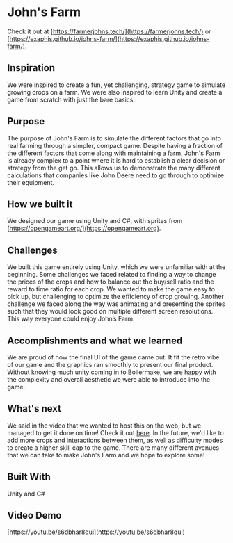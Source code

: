 # John's Farm

Check it out at [https://farmerjohns.tech/](https://farmerjohns.tech/) or
[https://exaphis.github.io/johns-farm/](https://exaphis.github.io/johns-farm/).

## Inspiration

We were inspired to create a fun, yet challenging, strategy game to simulate growing crops on a farm. We were also inspired to learn Unity and create a game from scratch with just the bare basics.

## Purpose

The purpose of John's Farm is to simulate the different factors that go into real farming through a simpler, compact game. Despite having a fraction of the different factors that come along with maintaining a farm, John's Farm is already complex to a point where it is hard to establish a clear decision or strategy from the get go. This allows us to demonstrate the many different calculations that companies like John Deere need to go through to optimize their equipment.

## How we built it

We designed our game using Unity and C#, with sprites from [https://opengameart.org/](https://opengameart.org).

## Challenges

We built this game entirely using Unity, which we were unfamiliar with at the beginning. Some challenges we faced related to finding a way to change the prices of the crops and how to balance out the buy/sell ratio and the reward to time ratio for each crop. We wanted to make the game easy to pick up, but challenging to optimize the efficiency of crop growing. Another challenge we faced along the way was animating and presenting the sprites such that they would look good on multiple different screen resolutions. This way everyone could enjoy John’s Farm.

## Accomplishments and what we learned

We are proud of how the final UI of the game came out. It fit the retro vibe of our game and the graphics ran smoothly to present our final product. Without knowing much unity coming in to Boilermake, we are happy with the complexity and overall aesthetic we were able to introduce into the game.

## What's next

We said in the video that we wanted to host this on the web, but we managed to get it done on time! Check it out [here](https://exaphis.github.io/johns-farm/). In the future, we'd like to add more crops and interactions between them, as well as difficulty modes to create a higher skill cap to the game. There are many different avenues that we can take to make John's Farm and we hope to explore some!

## Built With

Unity and C#

## Video Demo

[https://youtu.be/s6dbhar8qui](https://youtu.be/s6dbhar8qui)
